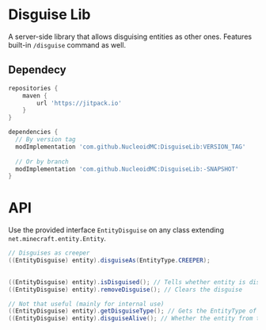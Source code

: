 # Disguise Lib

A server-side library that allows disguising entities as other ones.
Features built-in `/disguise` command as well.

## Dependecy
```gradle
repositories {
	maven {
		url 'https://jitpack.io'
	}
}

dependencies {
  // By version tag
  modImplementation 'com.github.NucleoidMC:DisguiseLib:VERSION_TAG'
  
  // Or by branch
  modImplementation 'com.github.NucleoidMC:DisguiseLib:-SNAPSHOT'
}
```
# API

Use the provided interface `EntityDisguise` on any class extending `net.minecraft.entity.Entity`.

```java
// Disguises as creeper
((EntityDisguise) entity).disguiseAs(EntityType.CREEPER);

        
((EntityDisguise) entity).isDisguised(); // Tells whether entity is disguised or not
((EntityDisguise) entity).removeDisguise(); // Clears the disguise

// Not that useful (mainly for internal use)
((EntityDisguise) entity).getDisguiseType(); // Gets the EntityType of the disguise
((EntityDisguise) entity).disguiseAlive(); // Whether the entity from the disguise is an instance of LivingEntity
```

